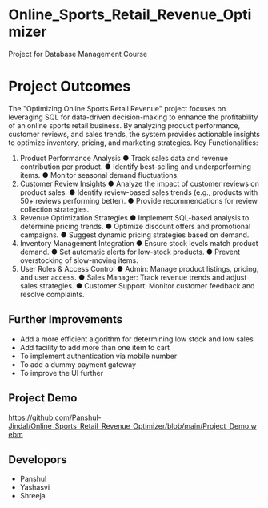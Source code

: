 # Online_Sports_Retail_Revenue_Optimizer
Project for Database Management Course


# Project Outcomes

The "Optimizing Online Sports Retail Revenue" project focuses on leveraging SQL for
data-driven decision-making to enhance the profitability of an online sports retail business. By
analyzing product performance, customer reviews, and sales trends, the system provides
actionable insights to optimize inventory, pricing, and marketing strategies.
Key Functionalities:
1. Product Performance Analysis
● Track sales data and revenue contribution per product.
● Identify best-selling and underperforming items.
● Monitor seasonal demand fluctuations.
2. Customer Review Insights
● Analyze the impact of customer reviews on product sales.
● Identify review-based sales trends (e.g., products with 50+ reviews performing
better).
● Provide recommendations for review collection strategies.
3. Revenue Optimization Strategies
● Implement SQL-based analysis to determine pricing trends.
● Optimize discount offers and promotional campaigns.
● Suggest dynamic pricing strategies based on demand.
4. Inventory Management Integration
● Ensure stock levels match product demand.
● Set automatic alerts for low-stock products.
● Prevent overstocking of slow-moving items.
5. User Roles & Access Control
● Admin: Manage product listings, pricing, and user access.
● Sales Manager: Track revenue trends and adjust sales strategies.
● Customer Support: Monitor customer feedback and resolve complaints.






## Further Improvements

- Add a more efficient algorithm for determining low stock and low sales
- Add facility to add more than one item to cart
- To implement authentication via mobile number
- To add a dummy payment gateway
- To improve the UI further


## Project Demo
https://github.com/Panshul-Jindal/Online_Sports_Retail_Revenue_Optimizer/blob/main/Project_Demo.webm

## Developors

- Panshul 
- Yashasvi
- Shreeja 
